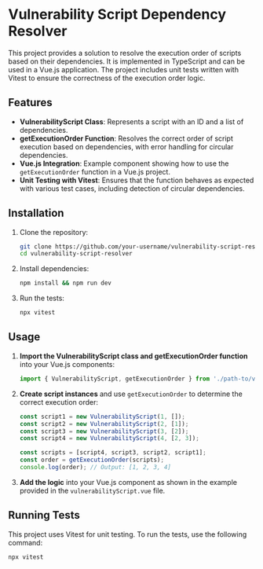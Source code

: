 # Vulnerability Script Dependency Resolver

This project provides a solution to resolve the execution order of scripts based on their dependencies. It is implemented in TypeScript and can be used in a Vue.js application. The project includes unit tests written with Vitest to ensure the correctness of the execution order logic.

## Features

- **VulnerabilityScript Class**: Represents a script with an ID and a list of dependencies.
- **getExecutionOrder Function**: Resolves the correct order of script execution based on dependencies, with error handling for circular dependencies.
- **Vue.js Integration**: Example component showing how to use the `getExecutionOrder` function in a Vue.js project.
- **Unit Testing with Vitest**: Ensures that the function behaves as expected with various test cases, including detection of circular dependencies.

## Installation

1. Clone the repository:

    ```bash
    git clone https://github.com/your-username/vulnerability-script-resolver.git
    cd vulnerability-script-resolver
    ```

2. Install dependencies:

    ```bash
    npm install && npm run dev
    ```

3. Run the tests:

    ```bash
    npx vitest
    ```

## Usage

1. **Import the VulnerabilityScript class and getExecutionOrder function** into your Vue.js components:

    ```typescript
    import { VulnerabilityScript, getExecutionOrder } from './path-to/vulnerabilityScript';
    ```

2. **Create script instances** and use `getExecutionOrder` to determine the correct execution order:

    ```typescript
    const script1 = new VulnerabilityScript(1, []);
    const script2 = new VulnerabilityScript(2, [1]);
    const script3 = new VulnerabilityScript(3, [2]);
    const script4 = new VulnerabilityScript(4, [2, 3]);

    const scripts = [script4, script3, script2, script1];
    const order = getExecutionOrder(scripts);
    console.log(order); // Output: [1, 2, 3, 4]
    ```

3. **Add the logic** into your Vue.js component as shown in the example provided in the `vulnerabilityScript.vue` file.

## Running Tests

This project uses Vitest for unit testing. To run the tests, use the following command:

```bash
npx vitest
```
